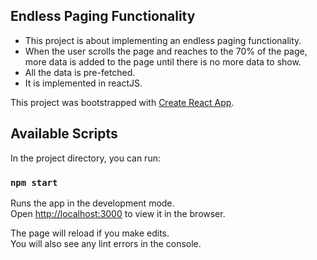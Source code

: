 ## Endless Paging Functionality

- This project is about implementing an endless paging functionality. 
- When the user scrolls the page and reaches to the 70% of the page, more data is added to the page until there is no more data to show.
- All the data is pre-fetched.
- It is implemented in reactJS.





This project was bootstrapped with [Create React App](https://github.com/facebook/create-react-app).

## Available Scripts

In the project directory, you can run:

### `npm start`

Runs the app in the development mode.<br>
Open [http://localhost:3000](http://localhost:3000) to view it in the browser.

The page will reload if you make edits.<br>
You will also see any lint errors in the console.
